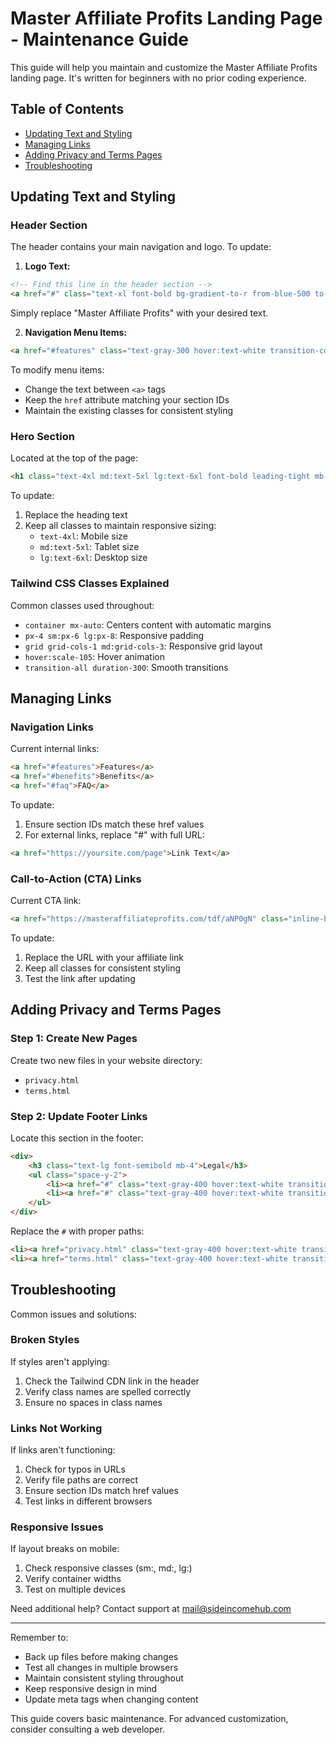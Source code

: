 # Master Affiliate Profits Landing Page - Maintenance Guide

This guide will help you maintain and customize the Master Affiliate Profits landing page. It's written for beginners with no prior coding experience.

## Table of Contents
- [Updating Text and Styling](#updating-text-and-styling)
- [Managing Links](#managing-links)
- [Adding Privacy and Terms Pages](#adding-privacy-and-terms-pages)
- [Troubleshooting](#troubleshooting)

## Updating Text and Styling

### Header Section
The header contains your main navigation and logo. To update:

1. **Logo Text:**
```html
<!-- Find this line in the header section -->
<a href="#" class="text-xl font-bold bg-gradient-to-r from-blue-500 to-purple-600 bg-clip-text text-transparent">Master Affiliate Profits</a>
```
Simply replace "Master Affiliate Profits" with your desired text.

2. **Navigation Menu Items:**
```html
<a href="#features" class="text-gray-300 hover:text-white transition-colors duration-300">Features</a>
```
To modify menu items:
- Change the text between `<a>` tags
- Keep the `href` attribute matching your section IDs
- Maintain the existing classes for consistent styling

### Hero Section
Located at the top of the page:

```html
<h1 class="text-4xl md:text-5xl lg:text-6xl font-bold leading-tight mb-8 bg-gradient-to-r from-blue-400 to-purple-500 bg-clip-text text-transparent">Master Affiliate Profits: The Ultimate All-in-One System</h1>
```

To update:
1. Replace the heading text
2. Keep all classes to maintain responsive sizing:
   - `text-4xl`: Mobile size
   - `md:text-5xl`: Tablet size
   - `lg:text-6xl`: Desktop size

### Tailwind CSS Classes Explained

Common classes used throughout:
- `container mx-auto`: Centers content with automatic margins
- `px-4 sm:px-6 lg:px-8`: Responsive padding
- `grid grid-cols-1 md:grid-cols-3`: Responsive grid layout
- `hover:scale-105`: Hover animation
- `transition-all duration-300`: Smooth transitions

## Managing Links

### Navigation Links
Current internal links:
```html
<a href="#features">Features</a>
<a href="#benefits">Benefits</a>
<a href="#faq">FAQ</a>
```

To update:
1. Ensure section IDs match these href values
2. For external links, replace "#" with full URL:
```html
<a href="https://yoursite.com/page">Link Text</a>
```

### Call-to-Action (CTA) Links
Current CTA link:
```html
<a href="https://masteraffiliateprofits.com/tdf/aNP0gN" class="inline-block bg-gradient-to-r from-blue-600 to-purple-600">Start Earning Today</a>
```

To update:
1. Replace the URL with your affiliate link
2. Keep all classes for consistent styling
3. Test the link after updating

## Adding Privacy and Terms Pages

### Step 1: Create New Pages
Create two new files in your website directory:
- `privacy.html`
- `terms.html`

### Step 2: Update Footer Links
Locate this section in the footer:
```html
<div>
    <h3 class="text-lg font-semibold mb-4">Legal</h3>
    <ul class="space-y-2">
        <li><a href="#" class="text-gray-400 hover:text-white transition-colors duration-300">Privacy Policy</a></li>
        <li><a href="#" class="text-gray-400 hover:text-white transition-colors duration-300">Terms of Service</a></li>
    </ul>
</div>
```

Replace the `#` with proper paths:
```html
<li><a href="privacy.html" class="text-gray-400 hover:text-white transition-colors duration-300">Privacy Policy</a></li>
<li><a href="terms.html" class="text-gray-400 hover:text-white transition-colors duration-300">Terms of Service</a></li>
```

## Troubleshooting

Common issues and solutions:

### Broken Styles
If styles aren't applying:
1. Check the Tailwind CDN link in the header
2. Verify class names are spelled correctly
3. Ensure no spaces in class names

### Links Not Working
If links aren't functioning:
1. Check for typos in URLs
2. Verify file paths are correct
3. Ensure section IDs match href values
4. Test links in different browsers

### Responsive Issues
If layout breaks on mobile:
1. Check responsive classes (sm:, md:, lg:)
2. Verify container widths
3. Test on multiple devices

Need additional help? Contact support at mail@sideincomehub.com

---

Remember to:
- Back up files before making changes
- Test all changes in multiple browsers
- Maintain consistent styling throughout
- Keep responsive design in mind
- Update meta tags when changing content

This guide covers basic maintenance. For advanced customization, consider consulting a web developer.